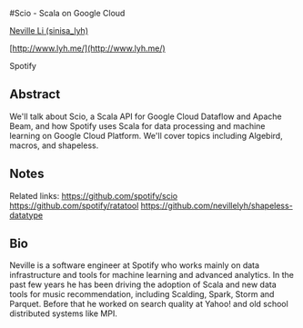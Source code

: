 #Scio - Scala on Google Cloud

[Neville Li (sinisa_lyh)](http://twitter.com/sinisa_lyh)

[http://www.lyh.me/](http://www.lyh.me/)

Spotify

## Abstract

We'll talk about Scio, a Scala API for Google Cloud Dataflow and Apache Beam, and how Spotify uses Scala for data processing and machine learning on Google Cloud Platform. We'll cover topics including Algebird, macros, and shapeless.

## Notes

Related links:
https://github.com/spotify/scio
https://github.com/spotify/ratatool
https://github.com/nevillelyh/shapeless-datatype


## Bio
  
Neville is a software engineer at Spotify who works mainly on data infrastructure and tools for machine learning and advanced analytics. In the past few years he has been driving the adoption of Scala and new data tools for music recommendation, including Scalding, Spark, Storm and Parquet. Before that he worked on search quality at Yahoo! and old school distributed systems like MPI.
